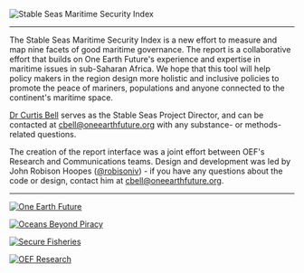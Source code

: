 ![Stable Seas Maritime Security Index][stable-seas-header]

---

The Stable Seas Maritime Security Index is a new effort to measure and map nine facets of good maritime governance. The report is a collaborative effort that builds on One Earth Future's experience and expertise in maritime issues in sub-Saharan Africa. We hope that this tool will help policy makers in the region design more holistic and inclusive policies to promote the peace of mariners, populations and anyone connected to the continent's maritime space.

[Dr Curtis Bell](http://oneearthfuture.org/program/oef-research/staff/curtis-bell) serves as the Stable Seas Project Director, and can be contacted at cbell@oneearthfuture.org with any substance- or methods-related questions.

The creation of the report interface was a joint effort between OEF's Research and Communications teams. Design and development was led by John Robison Hoopes ([@robisoniv](https://github.com/robisoniv/stable-seas)) - if you have any questions about the code or design, contact him at cbell@oneearthfuture.org.

---

[![One Earth Future][oef-logo]](http://oneearthfuture.org/)



[![Oceans Beyond Piracy][obp-logo]](http://oceansbeyondpiracy.org/)


[![Secure Fisheries][secure-fisheries-logo]](http://securefisheries.org/)

[![OEF Research][oefr-logo]](http://oefresearch.org/)



[stable-seas-header]: https://stableseas.org/assets/stable_seas_intro_logo.png

[oef-logo]: https://stableseas.org/assets/stable_seas_intro_oef_logo.png
[obp-logo]: https://stableseas.org/assets/oceans_beyond_piracy_logo.png
[secure-fisheries-logo]: https://stableseas.org/assets/secure_fisheries_logo.png
[oefr-logo]: https://stableseas.org/assets/oef_research_logo.png

